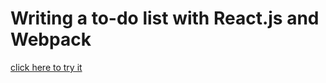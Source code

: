 # Writing a to-do list with React.js and Webpack

[click here to try it](https://maureensayshi.github.io/to_do_list/dist/index.html)
